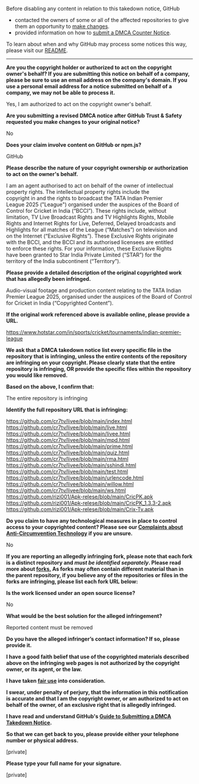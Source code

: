 Before disabling any content in relation to this takedown notice, GitHub
- contacted the owners of some or all of the affected repositories to give them an opportunity to [make changes](https://docs.github.com/en/github/site-policy/dmca-takedown-policy#a-how-does-this-actually-work).
- provided information on how to [submit a DMCA Counter Notice](https://docs.github.com/en/articles/guide-to-submitting-a-dmca-counter-notice).

To learn about when and why GitHub may process some notices this way, please visit our [README](https://github.com/github/dmca/blob/master/README.md#anatomy-of-a-takedown-notice).

---

**Are you the copyright holder or authorized to act on the copyright owner's behalf? If you are submitting this notice on behalf of a company, please be sure to use an email address on the company's domain. If you use a personal email address for a notice submitted on behalf of a company, we may not be able to process it.**  
  
Yes, I am authorized to act on the copyright owner's behalf.  
  
**Are you submitting a revised DMCA notice after GitHub Trust & Safety requested you make changes to your original notice?**  
  
No  
  
**Does your claim involve content on GitHub or npm.js?**  
  
GitHub  
  
**Please describe the nature of your copyright ownership or authorization to act on the owner's behalf.**  
  
I am an agent authorised to act on behalf of the owner of intellectual  
property rights. The intellectual property rights include the  
copyright in and the rights to broadcast the TATA Indian Premier  
League 2025 ("League") organised under the auspices of the Board of  
Control for Cricket in India (“BCCI”). These rights include, without  
limitation, TV Live Broadcast Rights and TV Highlights Rights, Mobile  
Rights and Internet Rights for Live, Deferred, Delayed broadcasts and  
Highlights for all matches of the League (“Matches”) on television and  
on the Internet (“Exclusive Rights”). These Exclusive Rights originate  
with the BCCI, and the BCCI and its authorised licensees are entitled  
to enforce these rights. For your information, these Exclusive Rights  
have been granted to Star India Private Limited (“STAR”) for the  
territory of the India subcontinent (“Territory”).  
  
**Please provide a detailed description of the original copyrighted work that has allegedly been infringed.**  
  
Audio-visual footage and production content relating to the TATA Indian Premier League 2025, organised under the auspices of the Board of Control for Cricket in India (“Copyrighted Content”).  
  
**If the original work referenced above is available online, please provide a URL.**  
  
https://www.hotstar.com/in/sports/cricket/tournaments/indian-premier-league  
  
**We ask that a DMCA takedown notice list every specific file in the repository that is infringing, unless the entire contents of the repository are infringing on your copyright. Please clearly state that the entire repository is infringing, OR provide the specific files within the repository you would like removed.**  
  
**Based on the above, I confirm that:**  
  
The entire repository is infringing  
  
**Identify the full repository URL that is infringing:**  
  
https://github.com/cr7tv/livee/blob/main/index.html  
https://github.com/cr7tv/livee/blob/main/live.html  
https://github.com/cr7tv/livee/blob/main/livee.html  
https://github.com/cr7tv/livee/blob/main/mpd.html  
https://github.com/cr7tv/livee/blob/main/prime.html  
https://github.com/cr7tv/livee/blob/main/quiz.html  
https://github.com/cr7tv/livee/blob/main/rma.html  
https://github.com/cr7tv/livee/blob/main/sshindi.html  
https://github.com/cr7tv/livee/blob/main/test.html  
https://github.com/cr7tv/livee/blob/main/urlencode.html  
https://github.com/cr7tv/livee/blob/main/willow.html  
https://github.com/cr7tv/livee/blob/main/ws.html  
https://github.com/rizi001/Apk-relese/blob/main/CricPK.apk  
https://github.com/rizi001/Apk-relese/blob/main/CricPK_1.3.3-2.apk  
https://github.com/rizi001/Apk-relese/blob/main/Crix-Tv.apk  
  
**Do you claim to have any technological measures in place to control access to your copyrighted content? Please see our <a href="https://docs.github.com/articles/guide-to-submitting-a-dmca-takedown-notice#complaints-about-anti-circumvention-technology">Complaints about Anti-Circumvention Technology</a> if you are unsure.**  
  
No  
  
**If you are reporting an allegedly infringing fork, please note that each fork is a distinct repository and <i>must be identified separately</i>. Please read more about <a href="https://docs.github.com/articles/dmca-takedown-policy#b-what-about-forks-or-whats-a-fork">forks.</a> As forks may often contain different material than in the parent repository, if you believe any of the repositories or files in the forks are infringing, please list each fork URL below:**  
  
**Is the work licensed under an open source license?**  
  
No  
  
**What would be the best solution for the alleged infringement?**  
  
Reported content must be removed  
  
**Do you have the alleged infringer’s contact information? If so, please provide it.**  
  
**I have a good faith belief that use of the copyrighted materials described above on the infringing web pages is not authorized by the copyright owner, or its agent, or the law.**  
  
**I have taken <a href="https://www.lumendatabase.org/topics/22">fair use</a> into consideration.**  
  
**I swear, under penalty of perjury, that the information in this notification is accurate and that I am the copyright owner, or am authorized to act on behalf of the owner, of an exclusive right that is allegedly infringed.**  
  
**I have read and understand GitHub's <a href="https://docs.github.com/articles/guide-to-submitting-a-dmca-takedown-notice/">Guide to Submitting a DMCA Takedown Notice</a>.**  
  
**So that we can get back to you, please provide either your telephone number or physical address.**  
  
[private]
  
**Please type your full name for your signature.**  
  
[private]
